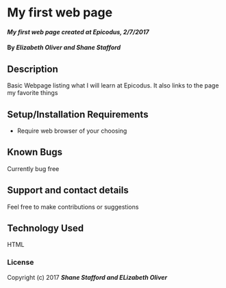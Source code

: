 # My first web page
#### _My first web page created at Epicodus, 2/7/2017_
#### By _**Elizabeth Oliver and Shane Stafford**_
## Description
Basic Webpage listing what I will learn at Epicodus. It also links to the page my favorite things
## Setup/Installation Requirements
  * Require web browser of your choosing
## Known Bugs
Currently bug free
## Support and contact details
Feel free to make contributions or suggestions
## Technology Used
HTML
### License
Copyright (c) 2017 **_Shane Stafford and ELizabeth Oliver_**
